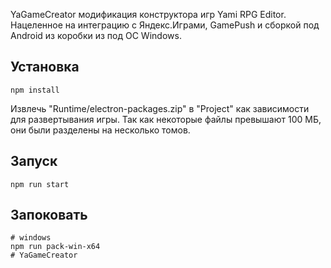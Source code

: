 YaGameCreator модификация конструктора игр Yami RPG Editor. Нацеленное на интеграцию с Яндекс.Играми, GamePush и сборкой под Android из коробки из под ОС Windows.

## Установка 
```shell
npm install
```

Извлечь "Runtime/electron-packages.zip" в "Project" как зависимости для развертывания игры.
Так как некоторые файлы превышают 100 МБ, они были разделены на несколько томов.

## Запуск 
```shell
npm run start
```

## Запоковать 
```shell
# windows
npm run pack-win-x64
# YaGameCreator
